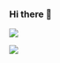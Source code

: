 ### Hi there 👋
 
<img src="https://github-readme-stats.vercel.app/api?username=edu-rm&&show_icons=true&title_color=ffffff&icon_color=green&text_color=daf7dc&bg_color=151515">
 
<a href="https://www.linkedin.com/in/edu-rm/"> <img src="https://img.shields.io/badge/LinkedIn-0077B5?style=flat&logo=linkedin&logoColor=white" />
</a>
 
